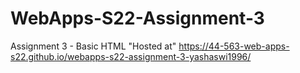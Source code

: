 # WebApps-S22-Assignment-3
Assignment 3 - Basic HTML
"Hosted at"  https://44-563-web-apps-s22.github.io/webapps-s22-assignment-3-yashaswi1996/
